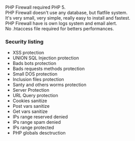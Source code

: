 PHP Firewall required PHP 5. <br />
PHP Firewall doesn't use any database, but flatfile system. <br />
It's very small, very simple, really easy to install and fastest. <br />
PHP Firewall have is own logs system and email alert. <br />
No .htaccess file required for betters performances. <br />

### Security listing ###
  * XSS protection
  * UNION SQL Injection protection
  * Bads bots protection
  * Bads requests methods protection
  * Small DOS protection
  * Inclusion files protection
  * Santy and others worms protection
  * Server Protection
  * URL Query protection
  * Cookies sanitize
  * Post vars sanitize
  * Get vars sanitize
  * IPs range reserved denied
  * IPs range spam denied
  * IPs range protected
  * PHP globals desctruction